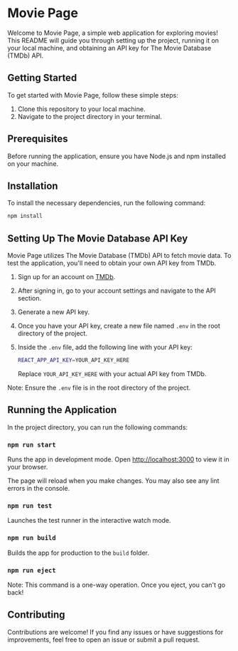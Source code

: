 # Movie Page

Welcome to Movie Page, a simple web application for exploring movies! This README will guide you through setting up the project, running it on your local machine, and obtaining an API key for The Movie Database (TMDb) API.

## Getting Started

To get started with Movie Page, follow these simple steps:

1. Clone this repository to your local machine.
2. Navigate to the project directory in your terminal.

## Prerequisites

Before running the application, ensure you have Node.js and npm installed on your machine.

## Installation

To install the necessary dependencies, run the following command:

```sh
npm install
 ```

## Setting Up The Movie Database API Key

Movie Page utilizes The Movie Database (TMDb) API to fetch movie data. To test the application, you'll need to obtain your own API key from TMDb.

1. Sign up for an account on [TMDb](https://www.themoviedb.org/).
2. After signing in, go to your account settings and navigate to the API section.
3. Generate a new API key.
4. Once you have your API key, create a new file named `.env` in the root directory of the project.
5. Inside the `.env` file, add the following line with your API key:

    ```sh
    REACT_APP_API_KEY=YOUR_API_KEY_HERE
    ```

    Replace `YOUR_API_KEY_HERE` with your actual API key from TMDb.

Note: Ensure the `.env` file is in the root directory of the project.

## Running the Application

In the project directory, you can run the following commands:

### `npm run start`

Runs the app in development mode. Open [http://localhost:3000](http://localhost:3000) to view it in your browser.

The page will reload when you make changes. You may also see any lint errors in the console.

### `npm run test`

Launches the test runner in the interactive watch mode.

### `npm run build`

Builds the app for production to the `build` folder.

### `npm run eject`

Note: This command is a one-way operation. Once you eject, you can't go back!

## Contributing

Contributions are welcome! If you find any issues or have suggestions for improvements, feel free to open an issue or submit a pull request.
